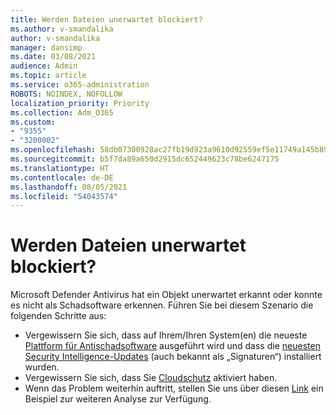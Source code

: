 ```yaml
---
title: Werden Dateien unerwartet blockiert?
ms.author: v-smandalika
author: v-smandalika
manager: dansimp
ms.date: 03/08/2021
audience: Admin
ms.topic: article
ms.service: o365-administration
ROBOTS: NOINDEX, NOFOLLOW
localization_priority: Priority
ms.collection: Adm_O365
ms.custom:
- "9355"
- "3200002"
ms.openlocfilehash: 58db07300928ac27fb19d923a9610d92559ef5e11749a145b890d774c5911bb1
ms.sourcegitcommit: b5f7da89a650d2915dc652449623c78be6247175
ms.translationtype: HT
ms.contentlocale: de-DE
ms.lasthandoff: 08/05/2021
ms.locfileid: "54043574"
---
```

# <a name="files-are-being-blocked-unexpectedly"></a>Werden Dateien unerwartet blockiert?

Microsoft Defender Antivirus hat ein Objekt unerwartet erkannt oder konnte es nicht als Schadsoftware erkennen. Führen Sie bei diesem Szenario die folgenden Schritte aus:

- Vergewissern Sie sich, dass auf Ihrem/Ihren System(en) die neueste [Plattform für Antischadsoftware](https://docs.microsoft.com/windows/security/threat-protection/microsoft-defender-antivirus/manage-updates-baselines-microsoft-defender-antivirus) ausgeführt wird und dass die [neuesten Security Intelligence-Updates](https://www.microsoft.com/security/encyclopedia/adlpackages.aspx) (auch bekannt als „Signaturen“) installiert wurden.
- Vergewissern Sie sich, dass Sie [Cloudschutz](https://docs.microsoft.com/windows/security/threat-protection/microsoft-defender-antivirus/enable-cloud-protection-microsoft-defender-antivirus) aktiviert haben.
- Wenn das Problem weiterhin auftritt, stellen Sie uns über diesen [Link](https://www.microsoft.com/wdsi/filesubmission) ein Beispiel zur weiteren Analyse zur Verfügung.
